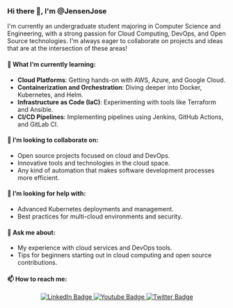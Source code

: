 ### Hi there 👋, I'm @JensenJose

I'm currently an undergraduate student majoring in Computer Science and Engineering, with a strong passion for Cloud Computing, DevOps, and Open Source technologies. I'm always eager to collaborate on projects and ideas that are at the intersection of these areas!

#### 🌱 What I’m currently learning:
- **Cloud Platforms**: Getting hands-on with AWS, Azure, and Google Cloud.
- **Containerization and Orchestration**: Diving deeper into Docker, Kubernetes, and Helm.
- **Infrastructure as Code (IaC)**: Experimenting with tools like Terraform and Ansible.
- **CI/CD Pipelines**: Implementing pipelines using Jenkins, GitHub Actions, and GitLab CI.

#### 👯 I’m looking to collaborate on:
- Open source projects focused on cloud and DevOps.
- Innovative tools and technologies in the cloud space.
- Any kind of automation that makes software development processes more efficient.

#### 🤔 I’m looking for help with:
- Advanced Kubernetes deployments and management.
- Best practices for multi-cloud environments and security.

#### 💬 Ask me about:
- My experience with cloud services and DevOps tools.
- Tips for beginners starting out in cloud computing and open source contributions.

#### 📫 How to reach me:
<div id="badges" align = "center">
  <a href="https://www.linkedin.com/in/jensenjose/">
    <img src="https://img.shields.io/badge/LinkedIn-blue?style=for-the-badge&logo=linkedin&logoColor=white" alt="LinkedIn Badge"/>
  </a>
  <a href="https://jensenjose.com/">
    <img src="https://img.shields.io/badge/Portfolio-white?style=for-the-badge&logo=document&logoColor=white" alt="Youtube Badge"/>
  </a>
  <a href="your-twitter-URL">
    <img src="https://img.shields.io/badge/Twitter-blue?style=for-the-badge&logo=twitter&logoColor=white" alt="Twitter Badge"/>
  </a> <br>
  <a href = "https://github.com/JensenJose">
  <img src="https://komarev.com/ghpvc/?username=Raghul-G2002&style=flat-square&color=blue" alt=""/>
  </a>
</div>
